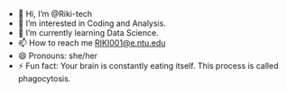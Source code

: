 - 👋 Hi, I’m @Riki-tech
- 👀 I’m interested in Coding and Analysis.
- 🌱 I’m currently learning Data Science.
- 📫 How to reach me RIKI001@e.ntu.edu
- 😄 Pronouns: she/her
- ⚡ Fun fact: Your brain is constantly eating itself. This process is called phagocytosis. 
<!---
Riki-tech/Riki-tech is a ✨ special ✨ repository because its `README.md` (this file) appears on your GitHub profile.
You can click the Preview link to take a look at your changes.
--->

